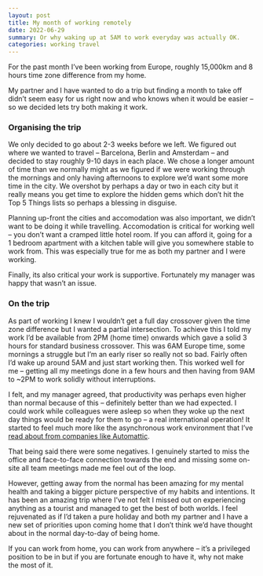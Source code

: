 ```yaml
---
layout: post
title: My month of working remotely
date: 2022-06-29
summary: Or why waking up at 5AM to work everyday was actually OK.
categories: working travel
---
```


For the past month I’ve been working from Europe, roughly 15,000km and 8 hours time zone difference from my home.

My partner and I have wanted to do a trip but finding a month to take off didn’t seem easy for us right now and who knows when it would be easier – so we decided lets try both making it work.

### Organising the trip

We only decided to go about 2-3 weeks before we left. We figured out where we wanted to travel – Barcelona, Berlin and Amsterdam – and decided to stay roughly 9-10 days in each place. We chose a longer amount of time than we normally might as we figured if we were working through the mornings and only having afternoons to explore we’d want some more time in the city. We overshot by perhaps a day or two in each city but it really means you get time to explore the hidden gems which don’t hit the Top 5 Things lists so perhaps a blessing in disguise.

Planning up-front the cities and accomodation was also important, we didn’t want to be doing it while travelling. Accomodation is critical for working well – you don’t want a cramped little hotel room. If you can afford it, going for a 1 bedroom apartment with a kitchen table will give you somewhere stable to work from. This was especially true for me as both my partner and I were working.

Finally, its also critical your work is supportive. Fortunately my manager was happy that wasn’t an issue.

### On the trip

As part of working I knew I wouldn’t get a full day crossover given the time zone difference but I wanted a partial intersection. To achieve this I told my work I’d be available from 2PM (home time) onwards which gave a solid 3 hours for standard business crossover. This was 6AM Europe time, some mornings a struggle but I’m an early riser so really not so bad. Fairly often I’d wake up around 5AM and just start working then. This worked well for me – getting all my meetings done in a few hours and then having from 9AM to ~2PM to work solidly without interruptions.

I felt, and my manager agreed, that productivity was perhaps even higher than normal because of this – definitely better than we had expected. I could work while colleagues were asleep so when they woke up the next day things would be ready for them to go – a real international operation! It started to feel much more like the asynchronous work environment that I’ve [read about from companies like Automattic]('https://www.process.st/remote-work-framework/').

That being said there were some negatives. I genuinely started to miss the office and face-to-face connection towards the end and missing some on-site all team meetings made me feel out of the loop.

However, getting away from the normal has been amazing for my mental health and taking a bigger picture perspective of my habits and intentions. It has been an amazing trip where I’ve not felt I missed out on experiencing anything as a tourist and managed to get the best of both worlds. I feel rejuvenated as if I’d taken a pure holiday and both my partner and I have a new set of priorities upon coming home that I don’t think we’d have thought about in the normal day-to-day of being home.

If you can work from home, you can work from anywhere – it’s a privileged position to be in but if you are fortunate enough to have it, why not make the most of it.
